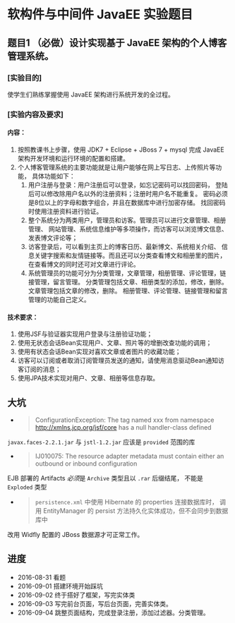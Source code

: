 # 软构件与中间件 JavaEE 实验题目
## 题目1 （必做）设计实现基于 JavaEE 架构的个人博客管理系统。
### [实验目的]
使学生们熟练掌握使用 JavaEE 架构进行系统开发的全过程。
### [实验内容及要求]
#### 内容：
1. 按照教课书上步骤，使用 JDK7 + Eclipse + JBoss 7 + mysql 完成 JavaEE
   架构开发环境和运行环境的配置和搭建。
2. 个人博客管理系统的主要功能就是让用户能够在网上写日志、上传照片等功能，
   具体功能如下：  
   1) 用户注册与登录：用户注册后可以登录，如忘记密码可以找回密码，
      登陆后可以修改除用户名以外的注册资料；注册时用户名不能重复。
      密码必须是8位以上的字母和数字组合，并且在数据库中进行加密存储。
      找回密码时使用注册资料进行验证。  
   2) 整个系统分为两类用户，管理员和访客。管理员可以进行文章管理、相册管理、
      网站管理、系统信息维护等多项操作，而访客可以浏览博文信息、发表博文评论等；  
   3) 访客登录后，可以看到主页上的博客日历、最新博文、系统相关介绍、
      信息关键字搜索和友情链接等。而且还可以分类查看博文和相册里的图片，
      在查看博文的同时还可对文章进行评论。  
   4) 系统管理员的功能可分为分类管理，文章管理，相册管理、评论管理，链接管理，留言管理。
      分类管理包括文章、相册类型的添加，修改，删除。
      文章管理包括文章的修改，删除。
      相册管理、评论管理、链接管理和留言管理的功能自己定义。  

#### 技术要求：
1. 使用JSF与验证器实现用户登录与注册验证功能；
2. 使用无状态会话Bean实现用户、文章、照片等的增删改查功能的调用；
3. 使用有状态会话Bean实现对喜欢文章或者图片的收藏功能；
4. 访客可以订阅或者取消订阅管理员发送的通知，请使用消息驱动Bean通知访客订阅的消息；
5. 使用JPA技术实现对用户、文章、相册等信息存取。

## 大坑
- > ConfigurationException: The tag named xxx from namespace
    http://xmlns.jcp.org/jsf/core has a null handler-class defined

`javax.faces-2.2.1.jar` 与 `jstl-1.2.jar` 应该是 `provided` 范围的库
 
- > IJ010075: The resource adapter metadata must contain either
    an outbound or inbound configuration
    
EJB 部署的 Artifacts *必须*是 `Archive` 类型且以 `.rar` 后缀结尾，
不能是 `Exploded` 类型

- > `persistence.xml` 中使用 Hibernate 的 properties 连接数据库时，
    调用 EntityManager 的 persist 方法持久化实体成功，但不会同步到数据库中

改用 Widfly 配置的 JBoss 数据源才可正常工作。

## 进度
- 2016-08-31 看题
- 2016-09-01 搭建环境开始踩坑
- 2016-09-02 终于搭好了框架，写完实体类
- 2016-09-03 写完前台页面，写后台页面，完善实体类。
- 2016-09-04 跳整页面结构，完成登录注册，添加过滤器。分类管理。
